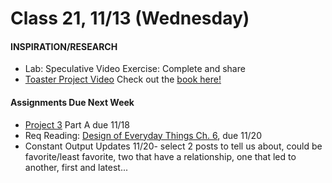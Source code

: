  # Class 21, 11/13 (Wednesday)


#### INSPIRATION/RESEARCH

 *  Lab: Speculative Video Exercise: Complete and share  
 * [Toaster Project Video](https://www.ted.com/talks/thomas_thwaites_how_i_built_a_toaster_from_scratch?language=en)
Check out the [book here!](https://drive.google.com/open?id=1b2rRTQ0PP6on-Dh94D24ZS33ndu9DC0F)

 #### Assignments Due Next Week
 
* [Project 3](seatbelts.md) Part A due 11/18
* Req Reading: [Design of Everyday Things Ch. 6](https://drive.google.com/file/d/1xCeq74PZyiEm1Zyq3qS_HpTDgOjwoZYu/view?usp=sharing), due 11/20 
* Constant Output Updates 11/20- select 2 posts to tell us about, could be favorite/least favorite, two that have a relationship, one that led to another, first and latest...  
